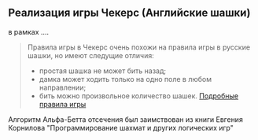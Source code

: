 ## Реализация игры Чекерс (Английские шашки)
 в рамках ....

>Правила игры в Чекерс очень похожи на правила игры в русские шашки, но имеют следущие отличия:
> * простая шашка не может бить назад;
> * дамка может ходить только на одно поле в любом направлении;
> * бить можно произвольное количество шашек.
[Подробные правила игры](http://www.wcdf.net/rules/rules_of_checkers_russian.pdf)

Алгоритм Альфа-Бетта отсечения был заимствован из книги Евгения Корнилова "Программирование шахмат и других логических игр" 

